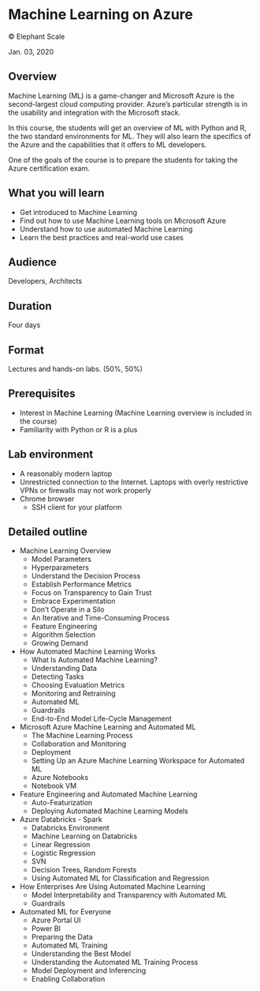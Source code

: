 # Machine Learning on Azure

© Elephant Scale

Jan. 03, 2020

## Overview

Machine Learning (ML) is a game-changer and Microsoft Azure is the second-largest cloud computing provider.  Azure’s particular strength is in the usability and integration with the Microsoft stack.

In this course, the students will get an overview of ML with Python and R, the two standard environments for ML. They will also learn the specifics of the Azure and the capabilities that it offers to ML developers.

One of the goals of the course is to prepare the students for taking the Azure certification exam.


## What you will learn
- Get introduced to Machine Learning
- Find out how to use Machine Learning tools on Microsoft Azure
- Understand how to use automated Machine Learning
- Learn the best practices and real-world use cases

## Audience
Developers, Architects

## Duration
Four days 

## Format
Lectures and hands-on labs. (50%, 50%)

## Prerequisites

* Interest in Machine Learning (Machine Learning overview is included in the course)
* Familiarity with Python or R is a plus


## Lab environment

* A reasonably modern laptop
* Unrestricted connection to the Internet. Laptops with overly restrictive VPNs or firewalls may not work properly
* Chrome browser
  - SSH client for your platform

## Detailed outline

* Machine Learning Overview
   - Model Parameters
   - Hyperparameters
   - Understand the Decision Process
   - Establish Performance Metrics
   - Focus on Transparency to Gain Trust
   - Embrace Experimentation
   - Don’t Operate in a Silo
   - An Iterative and Time-Consuming Process
   - Feature Engineering
   - Algorithm Selection
   - Growing Demand
* How Automated Machine Learning Works
   - What Is Automated Machine Learning?
   - Understanding Data
   - Detecting Tasks
   - Choosing Evaluation Metrics
   - Monitoring and Retraining
   - Automated ML
   - Guardrails
   - End-to-End Model Life-Cycle Management
* Microsoft Azure Machine Learning and Automated ML
   - The Machine Learning Process
   - Collaboration and Monitoring
   - Deployment
   - Setting Up an Azure Machine Learning Workspace for Automated ML
   - Azure Notebooks
   - Notebook VM
* Feature Engineering and Automated Machine Learning
   - Auto-Featurization
   - Deploying Automated Machine Learning Models
* Azure Databricks - Spark
    - Databricks Environment
    - Machine Learning on Databricks
    - Linear Regression
    - Logistic Regression
    - SVN
    - Decision Trees, Random Forests
    - Using Automated ML for Classification and Regression
* How Enterprises Are Using Automated Machine Learning
    - Model Interpretability and Transparency with Automated ML
    - Guardrails
* Automated ML for Everyone
    - Azure Portal UI
    - Power BI
    - Preparing the Data
    - Automated ML Training
    - Understanding the Best Model
    - Understanding the Automated ML Training Process
    - Model Deployment and Inferencing
    - Enabling Collaboration
